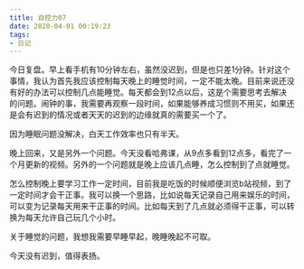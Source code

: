 ```yaml
---
title: 自控力07
date: 2020-04-01 00:19:23
tags:
- 日记
---
```


今日复盘。早上看手机有10分钟左右，虽然没迟到，但是也只差1分钟。针对这个事情，我认为首先我应该控制每天晚上的睡觉时间，一定不能太晚。目前来说还没有好的办法可以控制几点能睡觉。每天都会到12点以后，这是个需要思考去解决的问题。闹钟的事，我需要再观察一段时间，如果能够养成习惯则不用买，如果还是会有迟到的情况或者天天的迟到的边缘就真的需要买一个了。

因为睡眠问题没解决，白天工作效率也只有半天。

晚上回来，又是另外一个问题。今天没看哈弗课，从9点多看到12点多，看完了一个月更新的视频。另外的一个问题就是晚上应该几点睡，怎么控制到了点就睡觉。

怎么控制晚上要学习工作一定时间，目前我是吃饭的时候顺便浏览b站视频，到了一定时间才会干正事。我可以换一个思路，比如说每天记录自己用来娱乐的时间，可以变为记录每天用来干正事的时间。比如每天到了几点就必须得干正事，可以转换为每天允许自己玩几个小时。

关于睡觉的问题，我想我需要早睡早起，晚睡晚起不可取。

今天没有迟到，值得表扬。

